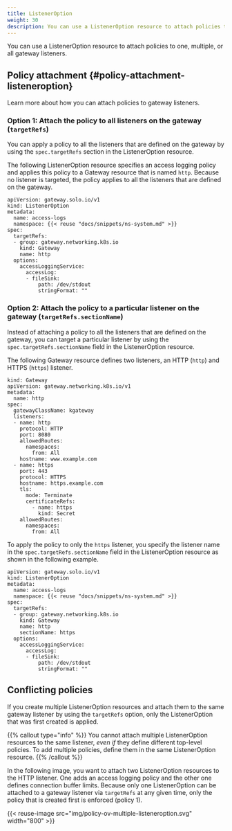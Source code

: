```yaml
---
title: ListenerOption
weight: 30
description: You can use a ListenerOption resource to attach policies to one, multiple, or all gateway listeners. 
---
```


You can use a ListenerOption resource to attach policies to one, multiple, or all gateway listeners.

## Policy attachment {#policy-attachment-listeneroption}


Learn more about how you can attach policies to gateway listeners.  

### Option 1: Attach the policy to all listeners on the gateway (`targetRefs`)

You can apply a policy to all the listeners that are defined on the gateway by using the `spec.targetRefs` section in the ListenerOption resource. 

The following ListenerOption resource specifies an access logging policy and applies this policy to a Gateway resource that is named `http`. Because no listener is targeted, the policy applies to all the listeners that are defined on the gateway. 

```console {hl_lines=[7,8,9,10]}
apiVersion: gateway.solo.io/v1
kind: ListenerOption
metadata:
  name: access-logs
  namespace: {{< reuse "docs/snippets/ns-system.md" >}}
spec:
  targetRefs:
  - group: gateway.networking.k8s.io
    kind: Gateway
    name: http
  options:
    accessLoggingService:
      accessLog:
      - fileSink:
          path: /dev/stdout
          stringFormat: ""
```

### Option 2: Attach the policy to a particular listener on the gateway (`targetRefs.sectionName`)

Instead of attaching a policy to all the listeners that are defined on the gateway, you can target a particular listener by using the `spec.targetRefs.sectionName` field in the ListenerOption resource. 

The following Gateway resource defines two listeners, an HTTP (`http`) and HTTPS (`https`) listener. 

```console {hl_lines=[8,15]}
kind: Gateway
apiVersion: gateway.networking.k8s.io/v1
metadata:
  name: http
spec:
  gatewayClassName: kgateway
  listeners:
  - name: http
    protocol: HTTP
    port: 8080
    allowedRoutes:
      namespaces:
        from: All
    hostname: www.example.com
  - name: https
    port: 443
    protocol: HTTPS
    hostname: https.example.com
    tls:
      mode: Terminate
      certificateRefs:
        - name: https
          kind: Secret
    allowedRoutes:
      namespaces:
        from: All
```

To apply the policy to only the `https` listener, you specify the listener name in the `spec.targetRefs.sectionName` field in the ListenerOption resource as shown in the following example. 

```console {hl_lines=[11]}
apiVersion: gateway.solo.io/v1
kind: ListenerOption
metadata:
  name: access-logs
  namespace: {{< reuse "docs/snippets/ns-system.md" >}}
spec:
  targetRefs:
  - group: gateway.networking.k8s.io
    kind: Gateway
    name: http
    sectionName: https
  options:
    accessLoggingService:
      accessLog:
      - fileSink:
          path: /dev/stdout
          stringFormat: ""
```


## Conflicting policies

If you create multiple ListenerOption resources and attach them to the same gateway listener by using the `targetRefs` option, only the ListenerOption that was first created is applied. 

{{% callout type="info" %}}
You cannot attach multiple ListenerOption resources to the same listener, *even if* they define different top-level policies. To add multiple policies, define them in the same ListenerOption resource.
{{% /callout %}}

In the following image, you want to attach two ListenerOption resources to the HTTP listener. One adds an access logging policy and the other one defines connection buffer limits. Because only one ListenerOption can be attached to a gateway listener via `targetRefs` at any given time, only the policy that is created first is enforced (policy 1). 

{{< reuse-image src="img/policy-ov-multiple-listeneroption.svg" width="800" >}}